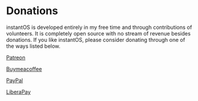 # Donations

instantOS is developed entirely in my free time and through contributions of
volunteers. It is completely open source with no stream of revenue besides
donations. If you like instantOS, please consider donating through one of the
ways listed below. 

[Patreon](https://www.patreon.com/paperbenni)

[Buymeacoffee](https://www.buymeacoffee.com/paperbenni)

[PayPal](https://paypal.me/paperbenni)

[LiberaPay](https://liberapay.com/paperbenni/)

